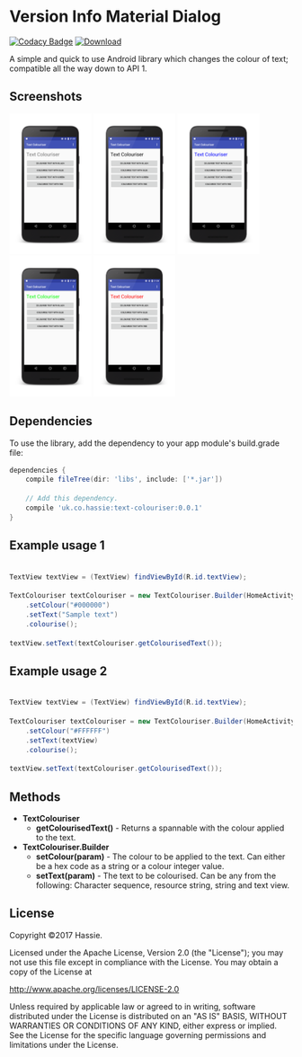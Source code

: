 Version Info Material Dialog
============================

[![Codacy Badge](https://api.codacy.com/project/badge/Grade/87303769318445568ba130697ed95e18)](https://www.codacy.com/app/hassie-dash/text-colouriser?utm_source=github.com&amp;utm_medium=referral&amp;utm_content=hassie-dash/text-colouriser&amp;utm_campaign=Badge_Grade) [![Download](https://api.bintray.com/packages/hassie/maven/text-colouriser/images/download.svg) ](https://bintray.com/hassie/maven/text-colouriser/_latestVersion)

A simple and quick to use Android library which changes the colour of text; compatible all the way down to API 1.

Screenshots
-----------
<img src="/screenshots/screenshot-01.png" height="250"> <img src="/screenshots/screenshot-02.png" height="250"> <img src="/screenshots/screenshot-03.png" height="250"> <img src="/screenshots/screenshot-04.png" height="250"> <img src="/screenshots/screenshot-05.png" height="250">

Dependencies
------------
To use the library, add the dependency to your app module's build.grade file:
```gradle
dependencies {
    compile fileTree(dir: 'libs', include: ['*.jar'])
    
    // Add this dependency.
    compile 'uk.co.hassie:text-colouriser:0.0.1'
}
```

Example usage 1
---------------
```java

TextView textView = (TextView) findViewById(R.id.textView);

TextColouriser textColouriser = new TextColouriser.Builder(HomeActivity.this)
    .setColour("#000000")
    .setText("Sample text")
    .colourise();

textView.setText(textColouriser.getColourisedText());

```

Example usage 2
---------------
```java

TextView textView = (TextView) findViewById(R.id.textView);

TextColouriser textColouriser = new TextColouriser.Builder(HomeActivity.this)
    .setColour("#FFFFFF")
    .setText(textView)
    .colourise();

textView.setText(textColouriser.getColourisedText());

```

Methods
-------
* <b>TextColouriser</b>
  * <b>getColourisedText()</b> - Returns a spannable with the colour applied to the text.
* <b>TextColouriser.Builder</b>
  * <b>setColour(param)</b> - The colour to be applied to the text. Can either be a hex code as a string or a colour integer value.
  * <b>setText(param)</b> - The text to be colourised. Can be any from the following: Character sequence, resource string, string and text view.

License
-------
Copyright ©2017 Hassie.

Licensed under the Apache License, Version 2.0 (the "License");
you may not use this file except in compliance with the License.
You may obtain a copy of the License at

   http://www.apache.org/licenses/LICENSE-2.0

Unless required by applicable law or agreed to in writing, software
distributed under the License is distributed on an "AS IS" BASIS,
WITHOUT WARRANTIES OR CONDITIONS OF ANY KIND, either express or implied.
See the License for the specific language governing permissions and
limitations under the License.

